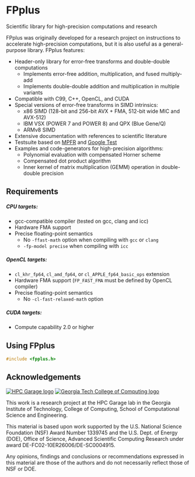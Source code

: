 # FPplus
Scientific library for high-precision computations and research

FPplus was originally developed for a research project on instructions to accelerate high-precision computations, but it is also useful as a general-purpose library. FPplus features:

- Header-only library for error-free transforms and double-double computations
  - Implements error-free addition, multiplication, and fused multiply-add
  - Implements double-double addition and multiplication in multiple variants
- Compatible with C99, C++, OpenCL, and CUDA
- Special versions of error-free transforms in SIMD intrinsics:
  - x86 SIMD (128-bit and 256-bit AVX + FMA, 512-bit wide MIC and AVX-512)
  - IBM VSX (POWER 7 and POWER 8) and QPX (Blue Gene/Q)
  - ARMv8 SIMD
- Extensive documentation with references to scientific literature
- Testsuite based on [MPFR](http://www.mpfr.org/) and [Google Test](https://github.com/google/googletest)
- Examples and code-generators for high-precision algorithms:
  - Polynomial evaluation with compensated Horner scheme
  - Compensated dot product algorithm
  - Inner kernel of matrix multiplication (GEMM) operation in double-double precision

## Requirements

##### CPU targets:
- gcc-compatible compiler (tested on gcc, clang and icc)
- Hardware FMA support
- Precise floating-point semantics
  - No `-ffast-math` option when compiling with `gcc` or `clang`
  - `-fp-model precise` when compiling with `icc`

##### OpenCL targets:
- `cl_khr_fp64`, `cl_amd_fp64`, or `cl_APPLE_fp64_basic_ops` extension
- Hardware FMA support (`FP_FAST_FMA` must be defined by OpenCL compiler)
- Precise floating-point semantics
  - No `-cl-fast-relaxed-math` option

##### CUDA targets:
- Compute capability 2.0 or higher

## Using FPplus

```c
#include <fpplus.h>
```

Acknowledgements
----------------

[![HPC Garage logo](https://github.com/Maratyszcza/PeachPy/blob/master/logo/hpcgarage.png)](http://hpcgarage.org)
[![Georgia Tech College of Computing logo](https://github.com/Maratyszcza/PeachPy/blob/master/logo/college-of-computing.gif)](http://www.cse.gatech.edu/)

This work is a research project at the HPC Garage lab in the Georgia Institute of Technology, College of Computing, School of Computational Science and Engineering.

This material is based upon work supported by the U.S. National Science Foundation (NSF) Award Number 1339745 and the U.S. Dept. of Energy (DOE), Office of Science, Advanced Scientific Computing Research under award DE-FC02-10ER26006/DE-SC0004915.

Any opinions, findings and conclusions or recommendations expressed in this material are those of the authors and do not necessarily reflect those of NSF or DOE.
